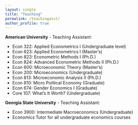```yaml
---
layout: single
title: "Teaching"
permalink: /teachingasst/
author_profile: true
---
```


**American University** - Teaching Assistant: 
- Econ 322: Applied Econometrics I (Undergraduate level) 
- Econ 623: Applied Econometrics I (Master’s) 
- Econ 823: Econometric Methods I (Ph.D.)  
- Econ 824: Advanced Econometric Methods II (Ph.D.) 
- Econ 600: Microeconomic Theory (Master’s) 
- Econ 200: Microeconomics (Undergraduate) 
- Econ 813: Microeconomic Analysis II (Ph.D.) 
- Econ 810: Micro Political Economy (Graduate) 
- Econ 674: Gender Economics I (Graduate) 
- Core 107: What’s It Worth? (Undergraduate) 

**Georgia State University** - Teaching Assistant:   
- Econ 3900: Intermediate Macroeconomics (Undergraduate) 
- Economics Tutor for all undergraduate economics courses 



